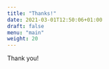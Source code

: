 ```yaml
---
title: "Thanks!"
date: 2021-03-01T12:50:06+01:00
draft: false
menu: "main"
weight: 20
---
```


Thank you!